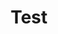 ---
title: "Test"
passing_percentage: 70
layout: "test"
type: "test"
questions:
  - id: "q1"
    text: "What is the primary service mesh technology covered in this course?"
    type: "single-answer"
    marks: 2
    options:
      - id: "a"
        text: "Linkerd"
      - id: "b"
        text: "Istio"
        is_correct: true
      - id: "c"
        text: "Consul Connect"
      - id: "d"
        text: "Envoy Proxy"
  - id: "q2"
    text: "What are the main learning outcomes of this Istio course? (Select all that apply)"
    type: "multiple-answers"
    marks: 2
    options:
      - id: "a"
        text: "Set up a service mesh"
        is_correct: true
      - id: "b"
        text: "Deploy applications using service mesh"
        is_correct: true
      - id: "c"
        text: "Database optimization"
  - id: "q3"
    text: "What cloud native management plane is used in this course?"
    type: "short_answer" 
    marks: 2
    correct_answer: "Meshery" 
---